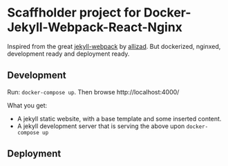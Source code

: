 Scaffholder project for Docker-Jekyll-Webpack-React-Nginx
======================================================

Inspired from the great [jekyll-webpack](https://github.com/allizad/jekyll-webpack) by [allizad](https://github.com/allizad). But dockerized, nginxed, development ready and deployment ready.

Development
-----------

Run: `docker-compose up`. Then browse http://localhost:4000/

What you get:

- A jekyll static website, with a base template and some inserted content.
- A jekyll development server that is serving the above upon `docker-compose up`

Deployment
----------
